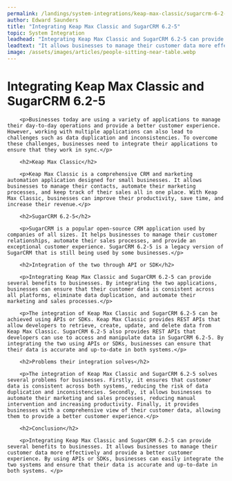 ```yaml
---
permalink: /landings/system-integrations/keap-max-classic/sugarcrm-6-2-5
author: Edward Saunders
title: "Integrating Keap Max Classic and SugarCRM 6.2-5"
topic: System Integration
leadhead: "Integrating Keap Max Classic and SugarCRM 6.2-5 can provide several benefits to businesses"
leadtext: "It allows businesses to manage their customer data more effectively and provide a better customer experience. By using APIs or SDKs, businesses can easily integrate the two systems and ensure that their data is accurate and up-to-date in both systems."
image: /assets/images/articles/people-sitting-near-table.webp
---
```

<div class="arttext">        <h1>Integrating Keap Max Classic and SugarCRM 6.2-5</h1>
        
        <p>Businesses today are using a variety of applications to manage their day-to-day operations and provide a better customer experience. However, working with multiple applications can also lead to challenges such as data duplication and inconsistencies. To overcome these challenges, businesses need to integrate their applications to ensure that they work in sync.</p>

        <h2>Keap Max Classic</h2>
        
        <p>Keap Max Classic is a comprehensive CRM and marketing automation application designed for small businesses. It allows businesses to manage their contacts, automate their marketing processes, and keep track of their sales all in one place. With Keap Max Classic, businesses can improve their productivity, save time, and increase their revenue.</p>

        <h2>SugarCRM 6.2-5</h2>

        <p>SugarCRM is a popular open-source CRM application used by companies of all sizes. It helps businesses to manage their customer relationships, automate their sales processes, and provide an exceptional customer experience. SugarCRM 6.2-5 is a legacy version of SugarCRM that is still being used by some businesses.</p>

        <h2>Integration of the two through API or SDK</h2>

        <p>Integrating Keap Max Classic and SugarCRM 6.2-5 can provide several benefits to businesses. By integrating the two applications, businesses can ensure that their customer data is consistent across all platforms, eliminate data duplication, and automate their marketing and sales processes.</p>

        <p>The integration of Keap Max Classic and SugarCRM 6.2-5 can be achieved using APIs or SDKs. Keap Max Classic provides REST APIs that allow developers to retrieve, create, update, and delete data from Keap Max Classic. SugarCRM 6.2-5 also provides REST APIs that developers can use to access and manipulate data in SugarCRM 6.2-5. By integrating the two using APIs or SDKs, businesses can ensure that their data is accurate and up-to-date in both systems.</p>

        <h2>Problems their integration solves</h2>

        <p>The integration of Keap Max Classic and SugarCRM 6.2-5 solves several problems for businesses. Firstly, it ensures that customer data is consistent across both systems, reducing the risk of data duplication and inconsistencies. Secondly, it allows businesses to automate their marketing and sales processes, reducing manual intervention and increasing productivity. Finally, it provides businesses with a comprehensive view of their customer data, allowing them to provide a better customer experience.</p>

        <h2>Conclusion</h2>

        <p>Integrating Keap Max Classic and SugarCRM 6.2-5 can provide several benefits to businesses. It allows businesses to manage their customer data more effectively and provide a better customer experience. By using APIs or SDKs, businesses can easily integrate the two systems and ensure that their data is accurate and up-to-date in both systems. </p>

</div>